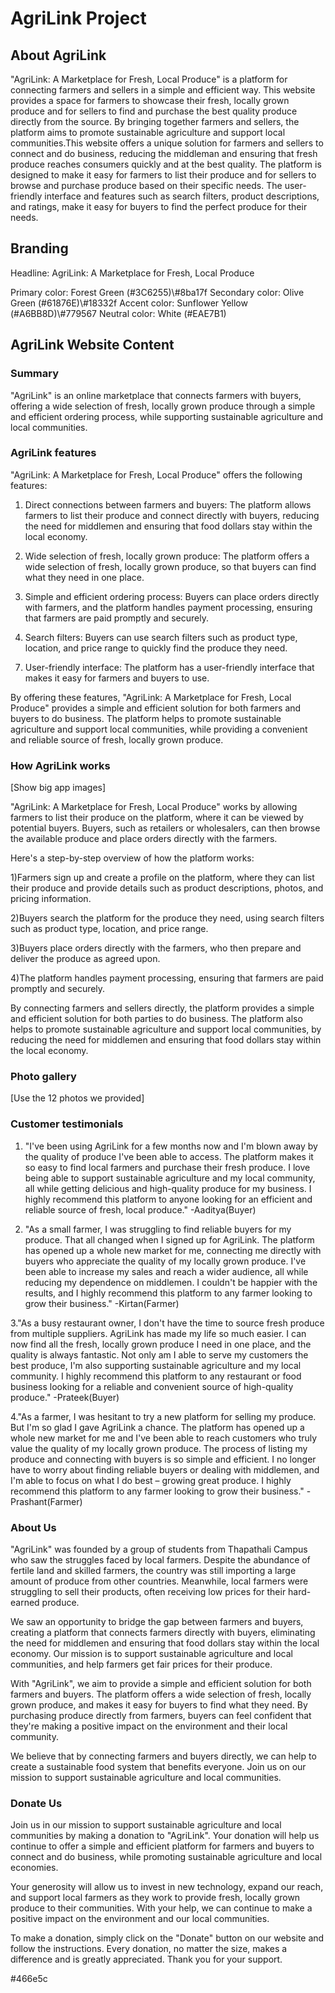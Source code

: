 # AgriLink Project

## About AgriLink

"AgriLink: A Marketplace for Fresh, Local Produce" is a platform for connecting farmers and sellers in a simple and efficient way. This website provides a space for farmers to showcase their fresh, locally grown produce and for sellers to find and purchase the best quality produce directly from the source. By bringing together farmers and sellers, the platform aims to promote sustainable agriculture and support local communities.This website offers a unique solution for farmers and sellers to connect and do business, reducing the middleman and ensuring that fresh produce reaches consumers quickly and at the best quality. The platform is designed to make it easy for farmers to list their produce and for sellers to browse and purchase produce based on their specific needs. The user-friendly interface and features such as search filters, product descriptions, and ratings, make it easy for buyers to find the perfect produce for their needs.

## Branding

Headline: AgriLink: A Marketplace for Fresh, Local Produce

Primary color: Forest Green (#3C6255)\\#8ba17f
Secondary color: Olive Green (#61876E)\\#18332f
Accent color: Sunflower Yellow (#A6BB8D)\\#779567
Neutral color: White (#EAE7B1)

## AgriLink Website Content

### Summary

"AgriLink" is an online marketplace that connects farmers with buyers, offering a wide selection of fresh, locally grown produce through a simple and efficient ordering process, while supporting sustainable agriculture and local communities.

### AgriLink features

"AgriLink: A Marketplace for Fresh, Local Produce" offers the following features:

1. Direct connections between farmers and buyers: The platform allows farmers to list their produce and connect directly with buyers, reducing the need for middlemen and ensuring that food dollars stay within the local economy.

2. Wide selection of fresh, locally grown produce: The platform offers a wide selection of fresh, locally grown produce, so that buyers can find what they need in one place.

3. Simple and efficient ordering process: Buyers can place orders directly with farmers, and the platform handles payment processing, ensuring that farmers are paid promptly and securely.

4. Search filters: Buyers can use search filters such as product type, location, and price range to quickly find the produce they need.

<!-- 5. Product descriptions and photos: Farmers can provide product descriptions and photos to help buyers understand what they're buying.

6. Support for sustainable agriculture and local communities: By connecting farmers and buyers directly, the platform supports sustainable agriculture and local communities. -->

7. User-friendly interface: The platform has a user-friendly interface that makes it easy for farmers and buyers to use.

By offering these features, "AgriLink: A Marketplace for Fresh, Local Produce" provides a simple and efficient solution for both farmers and buyers to do business. The platform helps to promote sustainable agriculture and support local communities, while providing a convenient and reliable source of fresh, locally grown produce.

### How AgriLink works

[Show big app images]

"AgriLink: A Marketplace for Fresh, Local Produce" works by allowing farmers to list their produce on the platform, where it can be viewed by potential buyers. Buyers, such as retailers or wholesalers, can then browse the available produce and place orders directly with the farmers.

Here's a step-by-step overview of how the platform works:

1)Farmers sign up and create a profile on the platform, where they can list their produce and provide details such as product descriptions, photos, and pricing information.

2)Buyers search the platform for the produce they need, using search filters such as product type, location, and price range.

3)Buyers place orders directly with the farmers, who then prepare and deliver the produce as agreed upon.

4)The platform handles payment processing, ensuring that farmers are paid promptly and securely.

By connecting farmers and sellers directly, the platform provides a simple and efficient solution for both parties to do business. The platform also helps to promote sustainable agriculture and support local communities, by reducing the need for middlemen and ensuring that food dollars stay within the local economy.

### Photo gallery

[Use the 12 photos we provided]

### Customer testimonials

1. "I've been using AgriLink for a few months now and I'm blown away by the quality of produce I've been able to access. The platform makes it so easy to find local farmers and purchase their fresh produce. I love being able to support sustainable agriculture and my local community, all while getting delicious and high-quality produce for my business. I highly recommend this platform to anyone looking for an efficient and reliable source of fresh, local produce." -Aaditya(Buyer)

2. "As a small farmer, I was struggling to find reliable buyers for my produce. That all changed when I signed up for AgriLink. The platform has opened up a whole new market for me, connecting me directly with buyers who appreciate the quality of my locally grown produce. I've been able to increase my sales and reach a wider audience, all while reducing my dependence on middlemen. I couldn't be happier with the results, and I highly recommend this platform to any farmer looking to grow their business." -Kirtan(Farmer)

3."As a busy restaurant owner, I don't have the time to source fresh produce from multiple suppliers. AgriLink has made my life so much easier. I can now find all the fresh, locally grown produce I need in one place, and the quality is always fantastic. Not only am I able to serve my customers the best produce, I'm also supporting sustainable agriculture and my local community. I highly recommend this platform to any restaurant or food business looking for a reliable and convenient source of high-quality produce." -Prateek(Buyer)

4."As a farmer, I was hesitant to try a new platform for selling my produce. But I'm so glad I gave AgriLink a chance. The platform has opened up a whole new market for me and I've been able to reach customers who truly value the quality of my locally grown produce. The process of listing my produce and connecting with buyers is so simple and efficient. I no longer have to worry about finding reliable buyers or dealing with middlemen, and I'm able to focus on what I do best – growing great produce. I highly recommend this platform to any farmer looking to grow their business." -Prashant(Farmer)

### About Us

"AgriLink" was founded by a group of students from Thapathali Campus who saw the struggles faced by local farmers. Despite the abundance of fertile land and skilled farmers, the country was still importing a large amount of produce from other countries. Meanwhile, local farmers were struggling to sell their products, often receiving low prices for their hard-earned produce.

We saw an opportunity to bridge the gap between farmers and buyers, creating a platform that connects farmers directly with buyers, eliminating the need for middlemen and ensuring that food dollars stay within the local economy. Our mission is to support sustainable agriculture and local communities, and help farmers get fair prices for their produce.

With "AgriLink", we aim to provide a simple and efficient solution for both farmers and buyers. The platform offers a wide selection of fresh, locally grown produce, and makes it easy for buyers to find what they need. By purchasing produce directly from farmers, buyers can feel confident that they're making a positive impact on the environment and their local community.

We believe that by connecting farmers and buyers directly, we can help to create a sustainable food system that benefits everyone. Join us on our mission to support sustainable agriculture and local communities.

### Donate Us

Join us in our mission to support sustainable agriculture and local communities by making a donation to "AgriLink". Your donation will help us continue to offer a simple and efficient platform for farmers and buyers to connect and do business, while promoting sustainable agriculture and local economies.

Your generosity will allow us to invest in new technology, expand our reach, and support local farmers as they work to provide fresh, locally grown produce to their communities. With your help, we can continue to make a positive impact on the environment and our local communities.

To make a donation, simply click on the "Donate" button on our website and follow the instructions. Every donation, no matter the size, makes a difference and is greatly appreciated. Thank you for your support.

<!-- ---01 Typography System---
-FONT SIZE SYSTEM (px)
 10 / 12 / 14 / 16 / 18 / 20 / 24 / 30 / 36 / 44 / 52 / 62 / 74 / 86 / 98

-Font Weights:
 Default: 400
 Medium: 500
 Semi-BOld: 600
 Bold: 700

-Line heights:
 Default: 1
 Small: 1.05
 medium: 1.2
 Paragraph Defult: 1.6 -->

 <!-- --- 02 Whitespace
 -SPACING SYSTEM (px)
  2 / 4 / 8 / 12 / 16 / 24 / 32 / 48 / 64 / 80 / 96 / 128
 */ -->

#466e5c
